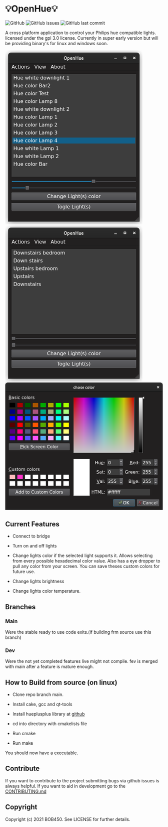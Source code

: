 # 💡OpenHue💡

![GitHub](https://img.shields.io/github/license/BOB450/OpenHue?logoColor=blue)  ![GitHub issues](https://img.shields.io/github/issues/BOB450/OpenHue)  ![GitHub last commit](https://img.shields.io/github/last-commit/BOB450/OpenHue)

A cross platform application to control your Philips hue compatible lights.
licensed under the gpl 3.0 license. Currently in super early version but will be providing binary's for linux and windows soon.

![OpenHue1](imgs/OpenHue3.png)![OpenHue1](imgs/OpenHue4.png)![OpenHue1](imgs/color_selection.png)

## Current Features

- Connect to bridge

- Turn on and off lights

- Change lights color if the selected light supports it. Allows selecting from every possible hexadecimal color value. Also has a eye dropper to pull any color from your screen. You can save theses custom colors for future use.

- Change lights brightness

- Change lights color temperature.

## Branches

### Main

Were the stable ready to use code exits.(if building frm source use this branch)

### Dev

Were the not yet completed features live might not compile. fev is merged with main after a feature is mature enough.

## How to Build from source (on linux)

- Clone repo branch main.

- Install cake, gcc and qt-tools

- Install hueplusplus library at [github](https://github.com/enwi/hueplusplus)

- cd into directory with cmakelists file

- Run cmake

- Run make

You should now have a executable.

## Contribute

If you want to contribute to the project submitting bugs via github issues is always helpful. If you want to aid in development go to the [CONTRIBUTING.md](CONTRIBUTING.md)

## Copyright

Copyright (c) 2021 BOB450. See LICENSE for further details.
